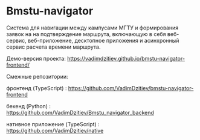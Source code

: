 ﻿# Bmstu-navigator
Система для навигации между кампусами МГТУ и формирования заявок на на подтверждение маршрута, включающую в себя веб-сервис, веб-приложение, десктопное приложения и асинхронный сервис расчета времени маршрута.

Демо-версия проекта: https://vadimdzitiev.github.io/bmstu-navigator-frontend/

Смежные репозитории:

фронтенд (TypeScript) : https://github.com/VadimDzitiev/bmstu-navigator-frontend

бекенд (Python) : https://github.com/VadimDzitiev/Bmstu_navigator_backend

нативное приложение (TypeScript) : https://github.com/VadimDzitiev/native
